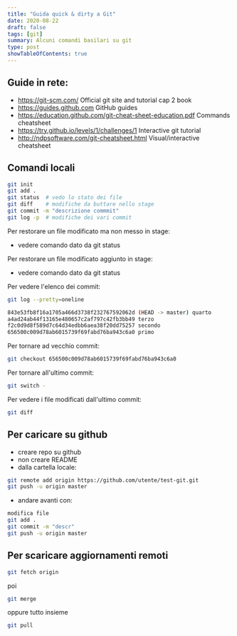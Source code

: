 ```yaml
---
title: "Guida quick & dirty a Git"
date: 2020-08-22
draft: false
tags: [git]
summary: Alcuni comandi basilari su git
type: post
showTableOfContents: true
---
```


## Guide in rete:

* https://git-scm.com/ Official git site and tutorial cap 2 book
* https://guides.github.com GitHub guides
* https://education.github.com/git-cheat-sheet-education.pdf Commands
cheatsheet
* https://try.github.io/levels/1/challenges/1 Interactive git tutorial
* http://ndpsoftware.com/git-cheatsheet.html Visual/interactive
cheatsheet

## Comandi locali


```bash
git init
git add .
git status  # vedo lo stato dei file
git diff    # modifiche da buttare nello stage
git commit -m "descrizione commmit"
git log -p  # modifiche dei vari commit
```

Per restorare un file modificato ma non messo in stage:

- vedere comando dato da git status

Per restorare un file modificato aggiunto in stage:

- vedere comando dato da git status


Per vedere l'elenco dei commit:

```bash
git log --pretty=oneline

843e53fb8f16a1705a466d3738f232767592062d (HEAD -> master) quarto
a4ad24ab44f13165e480657c2af797c42fb3bb49 terzo
f2c0d9d8f589d7c64d34edbb6aea38f20dd75257 secondo
656500c009d78ab6015739f69fabd76ba943c6a0 primo
```

Per tornare ad vecchio commit:

```bash
git checkout 656500c009d78ab6015739f69fabd76ba943c6a0
```

Per tornare all'ultimo commit:

```bash
git switch -
```

Per vedere i file modificati dall'ultimo commit:
```bash
git diff
```


## Per caricare su github

* creare repo su github
* non creare README
* dalla cartella locale:

```bash
git remote add origin https://github.com/utente/test-git.git
git push -u origin master
```

* andare avanti con:
```bash
modifica file
git add .
git commit -m "descr"
git push -u origin master
```

## Per scaricare aggiornamenti remoti

```bash
git fetch origin
```

poi
```bash
git merge
```

oppure tutto insieme
```bash
git pull
```
